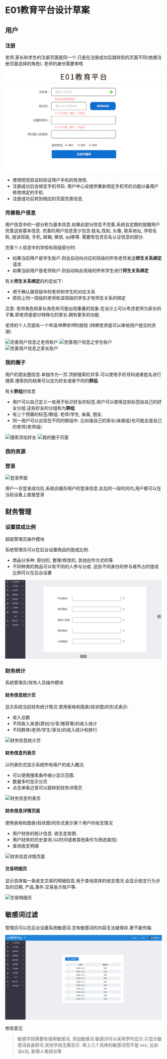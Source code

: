 # E01教育平台设计草案

## 用户

### 注册

老师,家长和学生的注册页面是同一个.只是在注册成功后跳转到的页面不同(依据注册页面选择的角色).
老师的身份需要审核

![注册界面](20181115/注册界面.jpg)

* 使用短信验证码验证用户手机的有效性.
* 注册成功后会绑定手机号码. 用户中心会提供重新绑定手机号的功能以备用户修改绑定的手机.
* 注册成功后转到相应的页面完善信息.

### 完善账户信息

用户信息中的一部分称为基本信息.如果此部分信息不完善.系统会定期的提醒用户完善这些基本信息.
完善的用户信息至少包含:姓名,性别, 头像, 联系地址, 学校名称, 就读班级, 手机, 邮箱, 微信, qq等等.
需要有包含实名认证信息的部分.

完善个人信息中的学校和班级部分时:

* 如果当前用户是学生账户.则会自动向对应的班级的所有老师发送**师生关系绑定**请求
* 如果当前用户是老师账户.则自动和此班级的所有学生进行**师生关系绑定**

有关**师生关系绑定**的约定如下:

* 用于确认属班级中的老师和学生的对应关系
* 原则上同一班级的老师和该班级的学生才有师生关系的绑定

注意: 老师角色和家长角色有可能出现重叠的现象.在设计上可以考虑老师为家长的子集.即老师是部分特殊化的家长.拥有更多的功能.

老师的个人页面有一个申请*特聘老师*的按钮 (特聘老师是可以审核用户提交的资源)

![完善用户信息之老师账户](20181115/完善用户信息之老师账户.jpg)
![完善用户信息之学生账户](20181115/完善用户信息之学生账户.jpg)
![完善用户信息之家长账户](20181115/完善用户信息之家长账户.jpg)

### 我的圈子

用户的朋友圈信息.单独作为一页.顶部搜索栏共享.可以使用手机号码或者姓名进行搜索.搜索到的结果可以加为好友或者不同的**群组**.

有关**群组**的信息

* 用户可以自己定义一些用于标识好友的标签.用户可以使用这些标签给自己的好友分组.这些好友的分组称为**群组**
* 有三个预置的标签/群组: 老师/学生, 亲属, 朋友.
* 同一用户可以出现在不同的群组中. 比如谁自己的家长(亲属组)也可能会是自己的老师(老师组)

![搜索添加好友](20181115/搜索添加好友.jpg)
![我的圈子页面](20181115/我的圈子页面.jpg)

### 我的资源



### 登录

![登录界面](20181115/登录界面.jpg)

用户一旦登录成功后.系统会缓存用户的登录信息.此后的一段时间内,用户都可以在当前设备上直接登录

## 财务管理

### 设置提成比例

超级管理员操作模块

系统管理员可以在后台设置商品的提成比例.

* 商品分多种: 原创的, 整理/修改的, 其他创作方式的等.
* 不同种类的商品可以有不同的人参与分成. 这些不同身份的参与者所占的提成比例可以在后台设置

![提成比例](20181115/设置提成比例.png)

### 财务统计

系统管理员/财务人员操作模块

#### 财务信息统计页

显示系统当前财务统计情况.使用表格和图表(柱状图)的形式表示:

* 收入总数
* 不同收入来源(原创/分享/推荐等)的收入统计
* 不同群体(老师/学生/家长)的收入统计和排行

![财务信息统计页](20181115/财务信息统计页.png)

#### 财务信息列表页

以列表形式显示系统所有用户的收入概况.

* 可以使用搜索条件缩小显示范围.
* 数量多时显示分页
* 点击单条记录可以跳转到财务详情页

![财务信息列表页](20181115/财务信息列表页.png)

#### 财务信息详情页面

使用表格和图表(柱状图)的形式表示某个用户的收支情况

* 用户财务的统计信息. 收支走势图.
* 用户财务的历史查询.(以时间或者其他条件为筛选查找)
* 查询收支明细

![财务信息详情页面](20181115/财务信息详情页面.png)

#### 交易明细页

显示具体每一条收支交易的明细信息.用于查询具体的收支情况.会显示收支行为涉及的日期, 产品,事件.交易各方账户等.

![交易明细页](20181115/交易明细页.png)

## 敏感词过滤

管理员可以在后台设置系统敏感词.含有敏感词的内容无法被保存.更不能传输.

![敏感词过滤](20181115/敏感词添加.jpg)

修改意见

> 敏感字段需要有搜索敏感词, 添加敏感词
> 敏感词可以采用罗列显示.只显示敏感词自身即可.其他字段无需显示.
> 填上几个具体的敏感词而不是 xxx, 比如法x功, 新唐人电视台等
